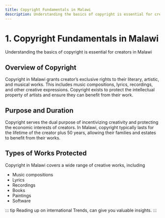 ```yaml
---
title: Copyright Fundamentals in Malawi
description: Understanding the basics of copyright is essential for creators in Malawi
---
```

# 1. Copyright Fundamentals in Malawi

Understanding the basics of copyright is essential for creators in Malawi

## Overview of Copyright

Copyright in Malawi grants creator’s exclusive rights to their literary, artistic, and musical works. This includes music compositions, lyrics, recordings, and other creative expressions. Copyright exists to protect the intellectual property of artists and ensure they can benefit from their work.

## Purpose and Duration

Copyright serves the dual purpose of incentivizing creativity and protecting the economic interests of creators. In Malawi, copyright typically lasts for the lifetime of the creator plus 50 years, allowing their families and estates to benefit from their works.

## Types of Works Protected

Copyright in Malawi covers a wide range of creative works, including

- Music compositions
- Lyrics
- Recordings
- Books
- Paintings
- Software

::: tip
Reading up on international Trends, can give you valuable insights.
:::

